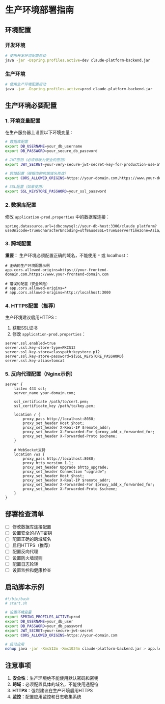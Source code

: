 # 生产环境部署指南

## 环境配置

### 开发环境
```bash
# 使用开发环境配置启动
java -jar -Dspring.profiles.active=dev claude-platform-backend.jar
```

### 生产环境
```bash
# 使用生产环境配置启动
java -jar -Dspring.profiles.active=prod claude-platform-backend.jar
```

## 生产环境必要配置

### 1. 环境变量配置

在生产服务器上设置以下环境变量：

```bash
# 数据库配置
export DB_USERNAME=your_db_username
export DB_PASSWORD=your_secure_db_password

# JWT密钥（必须修改为安全的密钥）
export JWT_SECRET=your-very-secure-jwt-secret-key-for-production-use-at-least-32-characters

# 跨域配置（根据你的前端域名修改）
export CORS_ALLOWED_ORIGINS=https://your-domain.com,https://www.your-domain.com

# SSL配置（如果使用）
export SSL_KEYSTORE_PASSWORD=your_ssl_password
```

### 2. 数据库配置

修改 `application-prod.properties` 中的数据库连接：
```properties
spring.datasource.url=jdbc:mysql://your-db-host:3306/claude_platform?useUnicode=true&characterEncoding=utf8&useSSL=true&serverTimezone=Asia/Shanghai
```

### 3. 跨域配置

**重要：** 生产环境必须配置正确的域名，不能使用 `*` 或 localhost：

```properties
# 正确的生产环境配置示例
app.cors.allowed-origins=https://your-frontend-domain.com,https://www.your-frontend-domain.com

# 错误的配置（安全风险）
# app.cors.allowed-origins=*
# app.cors.allowed-origins=http://localhost:3000
```

### 4. HTTPS配置（推荐）

生产环境建议启用HTTPS：

1. 获取SSL证书
2. 修改 `application-prod.properties`：
```properties
server.ssl.enabled=true
server.ssl.key-store-type=PKCS12
server.ssl.key-store=classpath:keystore.p12
server.ssl.key-store-password=${SSL_KEYSTORE_PASSWORD}
server.ssl.key-alias=tomcat
```

### 5. 反向代理配置（Nginx示例）

```nginx
server {
    listen 443 ssl;
    server_name your-domain.com;
    
    ssl_certificate /path/to/cert.pem;
    ssl_certificate_key /path/to/key.pem;
    
    location / {
        proxy_pass http://localhost:8080;
        proxy_set_header Host $host;
        proxy_set_header X-Real-IP $remote_addr;
        proxy_set_header X-Forwarded-For $proxy_add_x_forwarded_for;
        proxy_set_header X-Forwarded-Proto $scheme;
    }
    
    # WebSocket支持
    location /ws {
        proxy_pass http://localhost:8080;
        proxy_http_version 1.1;
        proxy_set_header Upgrade $http_upgrade;
        proxy_set_header Connection "upgrade";
        proxy_set_header Host $host;
        proxy_set_header X-Real-IP $remote_addr;
        proxy_set_header X-Forwarded-For $proxy_add_x_forwarded_for;
        proxy_set_header X-Forwarded-Proto $scheme;
    }
}
```

## 部署检查清单

- [ ] 修改数据库连接配置
- [ ] 设置安全的JWT密钥
- [ ] 配置正确的跨域域名
- [ ] 启用HTTPS（推荐）
- [ ] 配置反向代理
- [ ] 设置防火墙规则
- [ ] 配置日志轮转
- [ ] 设置监控和健康检查

## 启动脚本示例

```bash
#!/bin/bash
# start.sh

# 设置环境变量
export SPRING_PROFILES_ACTIVE=prod
export DB_USERNAME=your_db_user
export DB_PASSWORD=your_db_password
export JWT_SECRET=your-secure-jwt-secret
export CORS_ALLOWED_ORIGINS=https://your-domain.com

# 启动应用
nohup java -jar -Xms512m -Xmx1024m claude-platform-backend.jar > app.log 2>&1 &
```

## 注意事项

1. **安全性**：生产环境绝不能使用默认密码和密钥
2. **跨域**：必须配置具体的域名，不能使用通配符
3. **HTTPS**：强烈建议在生产环境启用HTTPS
4. **监控**：配置应用监控和日志收集系统
